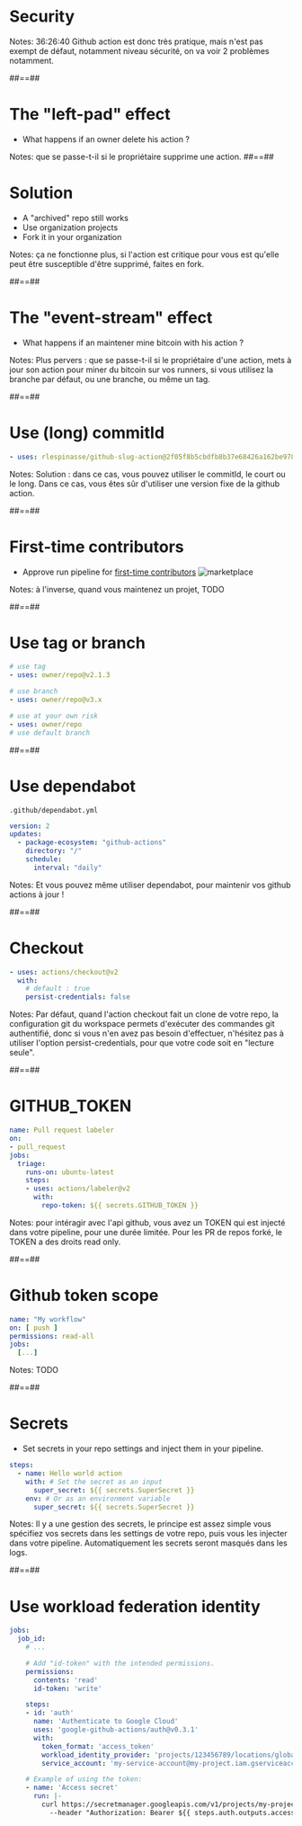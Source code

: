 

<!-- .slide: class="transition sfeir-bg-red" -->
# Security

Notes: 36:26:40 Github action est donc très pratique, mais n'est pas exempt de défaut, notamment niveau sécurité, on va voir 2 problèmes notamment.

##==##

# The "left-pad" effect

* What happens if an owner delete his action ?

Notes: que se passe-t-il si le propriétaire supprime une action.
##==##

# Solution

* A "archived" repo still works
* Use organization projects
* Fork it in your organization

Notes:  ça ne fonctionne plus, si l'action est critique pour vous est qu'elle peut être susceptible d'être supprimé, faites en fork.

##==##

# The "event-stream" effect

* What happens if an maintener mine bitcoin with his action ?

Notes: Plus pervers : que se passe-t-il si le propriétaire d'une action, mets à jour son action pour miner du bitcoin sur vos runners, si vous utilisez la branche par défaut, ou une branche, ou même un tag. 

##==##

# Use (long) commitId

```yaml
- uses: rlespinasse/github-slug-action@2f05f8b5cbdfb8b37e68426a162be978e4e82550
```

Notes: Solution : dans ce cas, vous pouvez utiliser le commitId, le court ou le long. Dans ce cas, vous êtes sûr d'utiliser une version fixe de la github action.

##==##

# First-time contributors

* Approve run pipeline for [first-time contributors](https://docs.github.com/en/actions/managing-workflow-runs/approving-workflow-runs-from-public-forks)
![marketplace](./assets/images/first-time-contributor.png)

Notes: à l'inverse, quand vous maintenez un projet,  TODO

##==##

# Use tag or branch

```yaml
# use tag
- uses: owner/repo@v2.1.3
```

```yaml
# use branch
- uses: owner/repo@v3.x
```

```yaml
# use at your own risk 
- uses: owner/repo
# use default branch
```

##==##

# Use dependabot

`.github/dependabot.yml`
```yaml
version: 2
updates:
  - package-ecosystem: "github-actions"
    directory: "/"
    schedule:
      interval: "daily"
```

Notes: Et vous pouvez même utiliser dependabot, pour maintenir vos github actions à jour !

##==##

# Checkout

```yaml
- uses: actions/checkout@v2
  with:
    # default : true
    persist-credentials: false
```

Notes: Par défaut, quand l'action checkout fait un clone de votre repo, la configuration git du workspace permets d'exécuter des commandes git authentifié, donc si vous n'en avez pas besoin d'effectuer, n'hésitez pas à utiliser l'option persist-credentials, pour que votre code soit en "lecture seule".

##==##

# GITHUB_TOKEN

```yaml
name: Pull request labeler
on:
- pull_request
jobs:
  triage:
    runs-on: ubuntu-latest
    steps:
    - uses: actions/labeler@v2
      with:
        repo-token: ${{ secrets.GITHUB_TOKEN }}
```

Notes: pour intéragir avec l'api github, vous avez un TOKEN qui est injecté dans votre pipeline, pour une durée limitée. Pour les PR de repos forké,
le TOKEN a des droits read only.


##==##

# Github token scope

```yaml
name: "My workflow"
on: [ push ]
permissions: read-all
jobs:
  [...]
```

Notes: TODO

##==##

# Secrets

* Set secrets in your repo settings and inject them in your pipeline.

```yaml
steps:
  - name: Hello world action
    with: # Set the secret as an input
      super_secret: ${{ secrets.SuperSecret }}
    env: # Or as an environment variable
      super_secret: ${{ secrets.SuperSecret }}
```

Notes: Il y a une gestion des secrets, le principe est assez simple vous spécifiez vos secrets dans les settings de votre repo, puis vous les injecter dans votre pipeline. Automatiquement les secrets seront masqués dans les logs.

##==##

# Use workload federation identity

```yaml
jobs:
  job_id:
    # ...

    # Add "id-token" with the intended permissions.
    permissions:
      contents: 'read'
      id-token: 'write'

    steps:
    - id: 'auth'
      name: 'Authenticate to Google Cloud'
      uses: 'google-github-actions/auth@v0.3.1'
      with:
        token_format: 'access_token'
        workload_identity_provider: 'projects/123456789/locations/global/workloadIdentityPools/my-pool/providers/my-provider'
        service_account: 'my-service-account@my-project.iam.gserviceaccount.com'

    # Example of using the token:
    - name: 'Access secret'
      run: |-
        curl https://secretmanager.googleapis.com/v1/projects/my-project/secrets/my-secret/versions/1:access \
          --header "Authorization: Bearer ${{ steps.auth.outputs.access_token }}"
```
